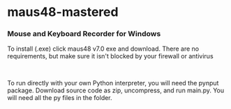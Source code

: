 # maus48-mastered

<h3>Mouse and Keyboard Recorder for Windows</h3>

<p>To install (.exe) click maus48 v7.0 exe and download. There are no requirements, but make sure it isn't blocked by your firewall or antivirus</p>
<br>
<p>To run directly with your own Python interpreter, you will need the pynput package. Download source code as zip, uncompress, and run main.py. You will need all the py files in the folder.</p>
